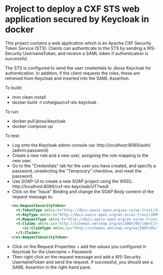 # Project to deploy a CXF STS web application secured by Keycloak in docker

This project contains a web application which is an Apache CXF Security Token
Service (STS). Clients can authenticate to the STS by sending a WS-Security
UsernameToken, and receive a SAML token if authentication is successful.

The STS is configured to send the user credentials to Jboss Keycloak for
authentication. In addition, if the client requests the roles, these are 
retrieved from Keycloak and inserted into the SAML Assertion.

To build:

 * mvn clean install
 * docker build -t coheigea/cxf-sts-keycloak .

To run:

 * docker pull jboss/keycloak
 * docker-compose up

To test:
 * Log onto the Keycloak admin console via: http://localhost:9080/auth/ (admin:password)
 * Create a new role and a new user, assigning the role mapping to the new user.
 * Go to the "Credentials" tab for the user you have created, and specify a
   password, unselecting the "Temporary" checkbox, and reset the password.
 * Use SOAP-UI to create a new SOAP project using the WSDL: http://localhost:8080/cxf-sts-keycloak/UT?wsdl
 * Click on the "Issue" Binding and change the SOAP Body content of the request
   message to:

```xml
   <ns:RequestSecurityToken>
     <t:TokenType xmlns:t="http://docs.oasis-open.org/ws-sx/ws-trust/200512">http://docs.oasis-open.org/wss/oasis-wss-saml-token-profile-1.1#SAMLV2.0</t:TokenType>
     <t:KeyType xmlns:t="http://docs.oasis-open.org/ws-sx/ws-trust/200512">http://docs.oasis-open.org/ws-sx/ws-trust/200512/Bearer</t:KeyType>
     <t:RequestType xmlns:t="http://docs.oasis-open.org/ws-sx/ws-trust/200512">http://docs.oasis-open.org/ws-sx/ws-trust/200512/Issue</t:RequestType>
     <t:Claims xmlns:ic="http://schemas.xmlsoap.org/ws/2005/05/identity" xmlns:t="http://docs.oasis-open.org/ws-sx/ws-trust/200512" Dialect="http://schemas.xmlsoap.org/ws/2005/05/identity">
        <ic:ClaimType xmlns:ic="http://schemas.xmlsoap.org/ws/2005/05/identity" Uri="http://schemas.xmlsoap.org/ws/2005/05/identity/claims/role"/>
     </t:Claims>
   </ns:RequestSecurityToken>
```

 * Click on the Request Properties + add the values you configured in Keycloak
   for the Username + Password.
 * Then right click on the request message and add a WS-Security UsernameToken
   and send the request. If successful, you should see a SAML Assertion in
   the right-hand pane.


